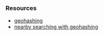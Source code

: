 ### Resources
- [geohashing](https://www.youtube.com/watch?v=UaMzra18TD8&ab_channel=JimO%27Flaherty)
- [nearby searching with geohashing](https://www.youtube.com/watch?v=zsSZYHZyDnA&list=PLIlULrQemLIZeaxoL2FqXAXVGPKLaHF52&index=6&ab_channel=HasgeekTV)
